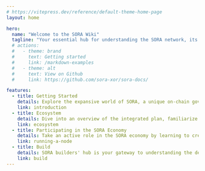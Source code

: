 ```yaml
---
# https://vitepress.dev/reference/default-theme-home-page
layout: home

hero:
  name: "Welcome to the SORA Wiki"
  tagline: "Your essential hub for understanding the SORA network, its architecture, how-to guides, and exploring comprehensive resources"
  # actions:
  #   - theme: brand
  #     text: Getting started
  #     link: /markdown-examples
  #   - theme: alt
  #     text: View on Github
  #     link: https://github.com/sora-xor/sora-docs/

features:
  - title: Getting Started
    details: Explore the expansive world of SORA, a unique on-chain governance system powered by the XOR token, designed to facilitate funding and resource allocation proposals.
    link: introduction
  - title: Ecosystem
    details: Dive into an overview of the integrated plan, familiarize yourself with SORA ecosystem components, and learn how to request features to customize your experience.
    link: ecosystem
  - title: Participating in the SORA Economy
    details: Take an active role in the SORA economy by learning to create an address, running a node, participating in governance, DeFi, and more.
    link: running-a-node
  - title: Build
    details: SORA builders' hub is your gateway to understanding the decentralized development process, pallets, technical stack, consensus, and accounts to get you up to speed and be part of the SORA's movement.
    link: build
---
```

